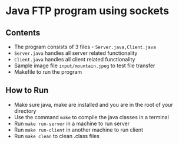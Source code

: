 # Java FTP program using sockets

## Contents

- The program consists of 3 files - ```Server.java,Client.java``` 
- ```Server.java``` handles all server related functionality
- ```Client.java``` handles all client related functionality
- Sample image file ```input/mountain.jpeg``` to test file transfer   
- Makefile to run the program
 
## How to Run

- Make sure java, make are installed and you are in the root of your directory
- Use the command ```make``` to compile the java classes in a terminal
- Run ```make run-server``` in a machine to run server
- Run ```make run-client``` in another machine to run client
- Run ```make clean``` to clean .class files
